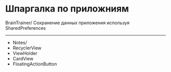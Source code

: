 Шпаргалка по приложниям
===============================


BrainTrainer/
Сохранение данных приложения используя SharedPreferences
******************************************************
* Notes/
* RecyclerView 
* ViewHolder
* CardView 
* FloatingActionButton
